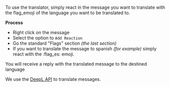 To use the translator, simply react in the message you want to translate with the flag_emoji of the language you want to be translated to.

**Process**

-   Right click on the message
-   Select the option to `Add Reaction`
-   Go the standard "Flags" section _(the last section)_
-   If you want to translate the message to spanish _(for example)_ simply react with the :flag_es: emoji.

You will receive a reply with the translated message to the destined language

We use the [DeepL API](https://www.deepl.com/docs-api/translate-text) to translate messages.



